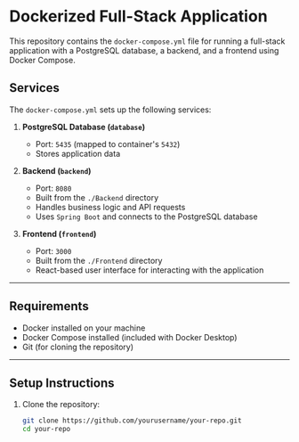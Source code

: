# Dockerized Full-Stack Application

This repository contains the `docker-compose.yml` file for running a full-stack application with a PostgreSQL database, a backend, and a frontend using Docker Compose.

## Services

The `docker-compose.yml` sets up the following services:

1. **PostgreSQL Database (`database`)**
   - Port: `5435` (mapped to container's `5432`)
   - Stores application data

2. **Backend (`backend`)**
   - Port: `8080`
   - Built from the `./Backend` directory
   - Handles business logic and API requests
   - Uses `Spring Boot` and connects to the PostgreSQL database

3. **Frontend (`frontend`)**
   - Port: `3000`
   - Built from the `./Frontend` directory
   - React-based user interface for interacting with the application

---

## Requirements

- Docker installed on your machine
- Docker Compose installed (included with Docker Desktop)
- Git (for cloning the repository)

---

## Setup Instructions

1. Clone the repository:
   ```bash
   git clone https://github.com/yourusername/your-repo.git
   cd your-repo
